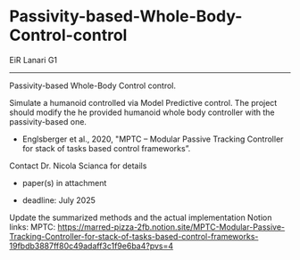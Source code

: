 # Passivity-based-Whole-Body-Control-control
EiR Lanari G1

---

Passivity-based Whole-Body Control control. 

Simulate a humanoid controlled via Model Predictive control. 
The project should modify the he provided humanoid whole body controller with the passivity-based one.

- Englsberger et al., 2020, "MPTC – Modular Passive Tracking Controller for
stack of tasks based control frameworks”.

Contact Dr. Nicola Scianca for details
- paper(s) in attachment

- deadline: July 2025

Update the summarized methods and the actual implementation
Notion links:
 MPTC:
 https://marred-pizza-2fb.notion.site/MPTC-Modular-Passive-Tracking-Controller-for-stack-of-tasks-based-control-frameworks-19fbdb3887ff80c49adaff3c1f9e6ba4?pvs=4
